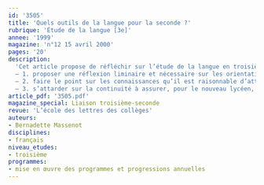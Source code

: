 ```yaml
---
id: '3505'
title: 'Quels outils de la langue pour la seconde ?'
rubrique: 'Étude de la langue [3e]'
annee: '1999'
magazine: 'n°12 15 avril 2000'
pages: '20'
description: 
  'Cet article propose de réfléchir sur l’étude de la langue en troisième et en seconde, avec trois objectifs.
  – 1. proposer une réflexion liminaire et nécessaire sur les orientations que prend l’enseignement de la langue française. Que recouvre le terme de « maîtrise de la langue » ? C’est à la notion même d’outils de la langue qu’il faut réfléchir. Car choisir et offrir des outils n’a de sens que si on a idée des usages qu’on en peut faire et des buts que l’on se fixe.
  – 2. faire le point sur les connaissances qu’il est raisonnable d’attendre d’un collégien en fin de troisième : quels outils de la langue devrait-il avoir dans ses bagages ? Cette mise au point permettra de proposer une liste – non exhaustive, pour être essentielle – des compétences à développer chez les élèves. Elle sera accompagnée de quelques suggestions et exemples de pratiques.
  – 3. s’attarder sur la continuité à assurer, pour le nouveau lycéen, dans ses apprentissages en seconde : quels usages améliorer ? quels ouvrages peaufiner ? quels outils nouveaux, plus précis, lui offrir encore ?'
article_pdf: '3505.pdf'
magazine_special: Liaison troisième-seconde
revue: 'L’école des lettres des collèges'
auteurs:
- Bernadette Massenot
disciplines:
- français
niveau_etudes:
- troisième
programmes:
- mise en œuvre des programmes et progressions annuelles
---
```

